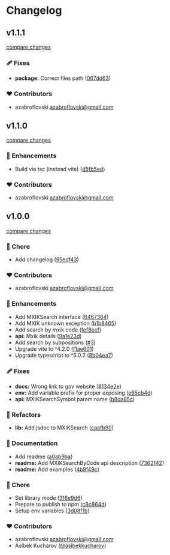 # Changelog 

## v1.1.1

[compare changes](https://github.com/azabroflovski/mxik/compare/v1.1.0...v1.1.1)

### 🩹 Fixes

- **package:** Correct files path ([067dd63](https://github.com/azabroflovski/mxik/commit/067dd63))

### ❤️ Contributors

- azabroflovski <azabroflovski@gmail.com>

## v1.1.0

[compare changes](https://github.com/azabroflovski/mxik/compare/v1.0.0-alpha...v1.1.0)

### 🚀 Enhancements

- Build via tsc (instead vite) ([45fb5ed](https://github.com/azabroflovski/mxik/commit/45fb5ed))

### ❤️ Contributors

- azabroflovski <azabroflovski@gmail.com>

## v1.0.0

[compare changes](https://github.com/azabroflovski/mxik/compare/v1.0.0-alpha...v1.0.0)

### 🏡 Chore

- Add changelog ([95edf43](https://github.com/azabroflovski/mxik/commit/95edf43))

### ❤️ Contributors

- azabroflovski <azabroflovski@gmail.com>

### 🚀 Enhancements

- Add MXIKSearch interface ([6467364](https://github.com/azabroflovski/mxik/commit/6467364))
- Add MXIK unknown exception ([b1b8465](https://github.com/azabroflovski/mxik/commit/b1b8465))
- Add search by mxik code ([fef8ecf](https://github.com/azabroflovski/mxik/commit/fef8ecf))
- **api:** Mxik details ([9a1e23d](https://github.com/azabroflovski/mxik/commit/9a1e23d))
- Add search by subpositions ([#3](https://github.com/azabroflovski/mxik/pull/3))
- Upgrade vite to ^4.2.0 ([f1ae601](https://github.com/azabroflovski/mxik/commit/f1ae601))
- Upgrade typescript to ^5.0.2 ([8b04ea7](https://github.com/azabroflovski/mxik/commit/8b04ea7))

### 🩹 Fixes

- **docs:** Wrong link to gov website ([8134e2e](https://github.com/azabroflovski/mxik/commit/8134e2e))
- **env:** Add variable prefix for proper exposing ([e65cb4d](https://github.com/azabroflovski/mxik/commit/e65cb4d))
- **api:** MXIKSearchSymbol param name ([b8da85c](https://github.com/azabroflovski/mxik/commit/b8da85c))

### 💅 Refactors

- **lib:** Add jsdoc to MXIKSearch ([caafb90](https://github.com/azabroflovski/mxik/commit/caafb90))

### 📖 Documentation

- Add readme ([a0ab9ba](https://github.com/azabroflovski/mxik/commit/a0ab9ba))
- **readme:** Add MXIKSearchByCode api description ([7362142](https://github.com/azabroflovski/mxik/commit/7362142))
- **readme:** Add examples ([4b9f49c](https://github.com/azabroflovski/mxik/commit/4b9f49c))

### 🏡 Chore

- Set library mode ([3f6e9d6](https://github.com/azabroflovski/mxik/commit/3f6e9d6))
- Prepare to publish to npm ([c8c864d](https://github.com/azabroflovski/mxik/commit/c8c864d))
- Setup env variables ([3d08f1b](https://github.com/azabroflovski/mxik/commit/3d08f1b))

### ❤️  Contributors

- azabroflovski <azabroflovski@gmail.com>
- Aslbek Kucharov ([@aslbekkucharov](http://github.com/aslbekkucharov))
